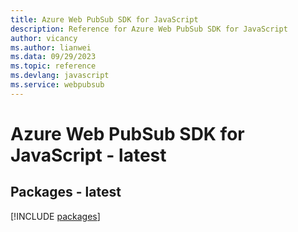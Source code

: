 ```yaml
---
title: Azure Web PubSub SDK for JavaScript
description: Reference for Azure Web PubSub SDK for JavaScript
author: vicancy
ms.author: lianwei
ms.data: 09/29/2023
ms.topic: reference
ms.devlang: javascript
ms.service: webpubsub
---
```

# Azure Web PubSub SDK for JavaScript - latest
## Packages - latest
[!INCLUDE [packages](web-pubsub-index.md)]